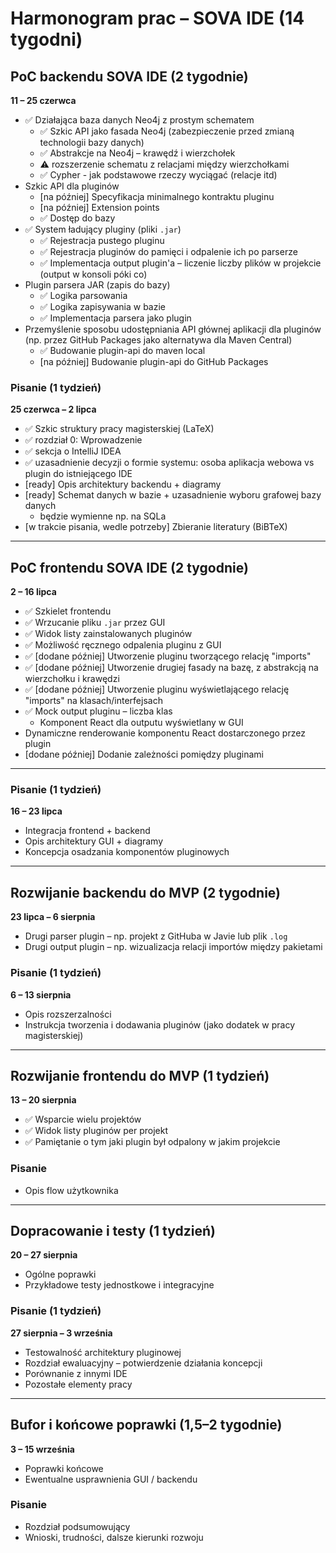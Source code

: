 # Harmonogram prac – SOVA IDE (14 tygodni)

## PoC backendu SOVA IDE (2 tygodnie)  
**11 – 25 czerwca**

- ✅ Działająca baza danych Neo4j z prostym schematem
  + ✅ Szkic API jako fasada Neo4j (zabezpieczenie przed zmianą technologii bazy danych)
  + ✅ Abstrakcje na Neo4j – krawędź i wierzchołek
  + ⚠️ rozszerzenie schematu z relacjami między wierzchołkami
  + ✅ Cypher - jak podstawowe rzeczy wyciągać (relacje itd)
- Szkic API dla pluginów
  + [na później] Specyfikacja minimalnego kontraktu pluginu
  + [na później] Extension points
  + ✅ Dostęp do bazy
- ✅ System ładujący pluginy (pliki `.jar`)
  + ✅ Rejestracja pustego pluginu
  + ✅ Rejestracja pluginów do pamięci i odpalenie ich po parserze
  + ✅ Implementacja output plugin'a – liczenie liczby plików w projekcie (output w konsoli póki co)
- Plugin parsera JAR (zapis do bazy)
  + ✅ Logika parsowania
  + ✅ Logika zapisywania w bazie
  + ✅ Implementacja parsera jako plugin
- Przemyślenie sposobu udostępniania API głównej aplikacji dla pluginów (np. przez GitHub Packages jako alternatywa dla Maven Central)
  + ✅ Budowanie plugin-api do maven local
  + [na później] Budowanie plugin-api do GitHub Packages

### Pisanie (1 tydzień)  
**25 czerwca – 2 lipca**

- ✅ Szkic struktury pracy magisterskiej (LaTeX)
- ✅ rozdział 0: Wprowadzenie
- ✅ sekcja o IntelliJ IDEA
- ✅ uzasadnienie decyzji o formie systemu: osoba aplikacja webowa vs plugin do istniejącego IDE
- [ready] Opis architektury backendu + diagramy
- [ready] Schemat danych w bazie + uzasadnienie wyboru grafowej bazy danych
  + będzie wymienne np. na SQLa
- [w trakcie pisania, wedle potrzeby] Zbieranie literatury (BiBTeX)

---

## PoC frontendu SOVA IDE (2 tygodnie)  
**2 – 16 lipca**

- ✅ Szkielet frontendu
- ✅ Wrzucanie pliku `.jar` przez GUI
- ✅ Widok listy zainstalowanych pluginów
- ✅ Możliwość ręcznego odpalenia pluginu z GUI
- ✅ [dodane później] Utworzenie pluginu tworzącego relację "imports"
- ✅ [dodane później] Utworzenie drugiej fasady na bazę, z abstrakcją na wierzchołku i krawędzi
- ✅ [dodane później] Utworzenie pluginu wyświetlającego relację "imports" na klasach/interfejsach
- ✅ Mock output pluginu – liczba klas
  + Komponent React dla outputu wyświetlany w GUI
- Dynamiczne renderowanie komponentu React dostarczonego przez plugin
- [dodane później] Dodanie zależności pomiędzy pluginami

---

### Pisanie (1 tydzień)  
**16 – 23 lipca**

- Integracja frontend + backend
- Opis architektury GUI + diagramy
- Koncepcja osadzania komponentów pluginowych

---

## Rozwijanie backendu do MVP (2 tygodnie)  
**23 lipca – 6 sierpnia**

- Drugi parser plugin – np. projekt z GitHuba w Javie lub plik `.log`
- Drugi output plugin – np. wizualizacja relacji importów między pakietami

### Pisanie (1 tydzień)  
**6 – 13 sierpnia**

- Opis rozszerzalności
- Instrukcja tworzenia i dodawania pluginów (jako dodatek w pracy magisterskiej)

---

## Rozwijanie frontendu do MVP (1 tydzień)  
**13 – 20 sierpnia**

- ✅ Wsparcie wielu projektów
- ✅ Widok listy pluginów per projekt
- ✅ Pamiętanie o tym jaki plugin był odpalony w jakim projekcie

### Pisanie

- Opis flow użytkownika

---

## Dopracowanie i testy (1 tydzień)  
**20 – 27 sierpnia**

- Ogólne poprawki
- Przykładowe testy jednostkowe i integracyjne

### Pisanie (1 tydzień)  
**27 sierpnia – 3 września**

- Testowalność architektury pluginowej
- Rozdział ewaluacyjny – potwierdzenie działania koncepcji
- Porównanie z innymi IDE
- Pozostałe elementy pracy

---

## Bufor i końcowe poprawki (1,5–2 tygodnie)  
**3 – 15 września**

- Poprawki końcowe
- Ewentualne usprawnienia GUI / backendu

### Pisanie

- Rozdział podsumowujący
- Wnioski, trudności, dalsze kierunki rozwoju
